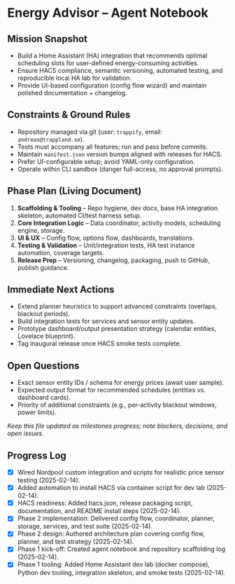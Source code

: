# Energy Advisor – Agent Notebook

## Mission Snapshot
- Build a Home Assistant (HA) integration that recommends optimal scheduling slots for user-defined energy-consuming activities.
- Ensure HACS compliance, semantic versioning, automated testing, and reproducible local HA lab for validation.
- Provide UI-based configuration (config flow wizard) and maintain polished documentation + changelog.

## Constraints & Ground Rules
- Repository managed via git (user: `trappify`, email: `andreas@trappland.se`).
- Tests must accompany all features; run and pass before commits.
- Maintain `manifest.json` version bumps aligned with releases for HACS.
- Prefer UI-configurable setup; avoid YAML-only configuration.
- Operate within CLI sandbox (danger full-access, no approval prompts).

## Phase Plan (Living Document)
1. **Scaffolding & Tooling** – Repo hygiene, dev docs, base HA integration skeleton, automated CI/test harness setup.
2. **Core Integration Logic** – Data coordinator, activity models, scheduling engine, storage.
3. **UI & UX** – Config flow, options flow, dashboards, translations.
4. **Testing & Validation** – Unit/integration tests, HA test instance automation, coverage targets.
5. **Release Prep** – Versioning, changelog, packaging, push to GitHub, publish guidance.

## Immediate Next Actions
- Extend planner heuristics to support advanced constraints (overlaps, blackout periods).
- Build integration tests for services and sensor entity updates.
- Prototype dashboard/output presentation strategy (calendar entities, Lovelace blueprint).
- Tag inaugural release once HACS smoke tests complete.

## Open Questions
- Exact sensor entity IDs / schema for energy prices (await user sample).
- Expected output format for recommended schedules (entities vs. dashboard cards).
- Priority of additional constraints (e.g., per-activity blackout windows, power limits).

_Keep this file updated as milestones progress; note blockers, decisions, and open issues._

## Progress Log
- [x] Wired Nordpool custom integration and scripts for realistic price sensor testing (2025-02-14).
- [x] Added automation to install HACS via container script for dev lab (2025-02-14).
- [x] HACS readiness: Added hacs.json, release packaging script, documentation, and README install steps (2025-02-14).
- [x] Phase 2 implementation: Delivered config flow, coordinator, planner, storage, services, and test suite (2025-02-14).
- [x] Phase 2 design: Authored architecture plan covering config flow, planner, and test strategy (2025-02-14).
- [x] Phase 1 kick-off: Created agent notebook and repository scaffolding log (2025-02-14).
- [x] Phase 1 tooling: Added Home Assistant dev lab (docker compose), Python dev tooling, integration skeleton, and smoke tests (2025-02-14).